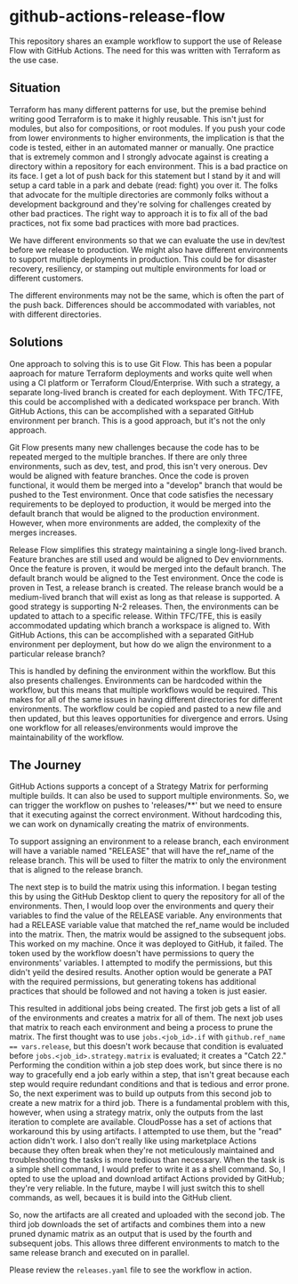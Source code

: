 # github-actions-release-flow

This repository shares an example workflow to support the use of Release Flow with GitHub Actions.  The need for this was written with Terraform as the use case.

## Situation

Terraform has many different patterns for use, but the premise behind writing good Terraform is to make it highly reusable.  This isn't just for modules, but also for compositions, or root modules.  If you push your code from lower environments to higher environments, the implication is that the code is tested, either in an automated manner or manually.  One practice that is extremely common and I strongly advocate against is creating a directory within a repository for each environment.  This is a bad practice on its face.  I get a lot of push back for this statement but I stand by it and will setup a card table in a park and debate (read: fight) you over it.  The folks that advocate for the multiple directories are commonly folks without a development background and they're solving for challenges created by other bad practices.  The right way to approach it is to fix all of the bad practices, not fix some bad practices with more bad practices.

We have different environments so that we can evaluate the use in dev/test before we release to production.  We might also have different environments to support multiple deployments in production.  This could be for disaster recovery, resiliency, or stamping out multiple environments for load or different customers.

The different environments may not be the same, which is often the part of the push back.  Differences should be accommodated with variables, not with different directories.

## Solutions

One approach to solving this is to use Git Flow.  This has been a popular aaproach for mature Terraform deployments and works quite well when using a CI platform or Terraform Cloud/Enterprise.  With such a strategy, a separate long-lived branch is created for each deployment.  With TFC/TFE, this could be accomplished with a dedicated workspace per branch.  With GitHub Actions, this can be accomplished with a separated GitHub environment per branch.  This is a good approach, but it's not the only approach.

Git Flow presents many new challenges because the code has to be repeated merged to the multiple branches.  If there are only three environments, such as dev, test, and prod, this isn't very onerous.  Dev would be aligned with feature branches.  Once the code is proven functional, it would them be merged into a "develop" branch that would be pushed to the Test environment.  Once that code satisfies the necessary requirements to be deployed to production, it would be merged into the default branch that would be aligned to the production environment.  However, when more environments are added, the complexity of the merges increases.

Release Flow simplifies this strategy maintaining a single long-lived branch.  Feature branches are still used and would be aligned to Dev enviornments.  Once the feature is proven, it would be merged into the default branch.  The default branch would be aligned to the Test environment.  Once the code is proven in Test, a release branch is created.  The release branch would be a medium-lived branch that will exist as long as that release is supported.  A good strategy is supporting N-2 releases.  Then, the environments can be updated to attach to a specific release.  Within TFC/TFE, this is easily accommodated updating which branch a workspace is aligned to.  With GitHub Actions, this can be accomplished with a separated GitHub environment per deployment, but how do we align the environment to a particular release branch?

This is handled by defining the environment within the workflow.  But this also presents challenges.  Environments can be hardcoded within the workflow, but this means that multiple workflows would be required.  This makes for all of the same issues in having different directories for different environments.  The workflow could be copied and pasted to a new file and then updated, but this leaves opportunities for divergence and errors.  Using one workflow for all releases/environments would improve the maintainability of the workflow.

## The Journey

GitHub Actions supports a concept of a Strategy Matrix for performing multiple builds.  It can also be used to support multiple environments.  So, we can trigger the workflow on pushes to 'releases/**' but we need to ensure that it executing against the correct environment.  Without hardcoding this, we can work on dynamically creating the matrix of environments.

To support assigning an environment to a release branch, each environment will have a variable named "RELEASE" that will have the ref_name of the release branch.  This will be used to filter the matrix to only the environment that is aligned to the release branch.

The next step is to build the matrix using this information.  I began testing this by using the GitHub Desktop client to query the repository for all of the environments.  Then, I would loop over the environments and query their variables to find the value of the RELEASE variable.  Any environments that had a RELEASE variable value that matched the ref_name would be included into the matrix.  Then, the matrix would be assigned to the subsequent jobs.  This worked on my machine.  Once it was deployed to GitHub, it failed.  The token used by the workflow doesn't have permissions to query the environments' variables.  I attempted to modify the permissions, but this didn't yeild the desired results.  Another option would be generate a PAT with the required permissions, but generating tokens has additional practices that should be followed and not having a token is just easier.

This resulted in additional jobs being created.  The first job gets a list of all of the environments and creates a matrix for all of them.  The next job uses that matrix to reach each environment and being a process to prune the matrix.  The first thought was to use `jobs.<job_id>.if` with `github.ref_name == vars.release`, but this doesn't work because that condition is evaluated before `jobs.<job_id>.strategy.matrix` is evaluated; it creates a "Catch 22."  Performing the condition within a job step does work, but since there is no way to gracefully end a job early within a step, that isn't great because each step would require redundant conditions and that is tedious and error prone.  So, the next experiment was to build up outputs from this second job to create a new matrix for a third job.  There is a fundamental problem with this, however, when using a strategy matrix, only the outputs from the last iteration to complete are available.  CloudPosse has a set of actions that workaround this by using artifacts.  I attempted to use them, but the "read" action didn't work.  I also don't really like using marketplace Actions because they often break when they're not meticulously maintained and troubleshooting the tasks is more tedious than necessary.  When the task is a simple shell command, I would prefer to write it as a shell command.  So, I opted to use the upload and download artifact Actions provided by GitHub; they're very reliable.  In the future, maybe I will just switch this to shell commands, as well, becaues it is build into the GitHub client.

So, now the artifacts are all created and uploaded with the second job.  The third job downloads the set of artifacts and combines them into a new pruned dynamic matrix as an output that is used by the fourth and subsequent jobs.  This allows three different environments to match to the same release branch and executed on in parallel.

Please review the `releases.yaml` file to see the workflow in action.